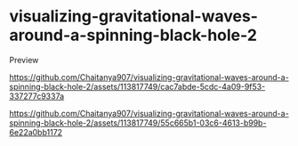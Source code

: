 # visualizing-gravitational-waves-around-a-spinning-black-hole-2

Preview 


https://github.com/Chaitanya907/visualizing-gravitational-waves-around-a-spinning-black-hole-2/assets/113817749/cac7abde-5cdc-4a09-9f53-337277c9337a


https://github.com/Chaitanya907/visualizing-gravitational-waves-around-a-spinning-black-hole-2/assets/113817749/55c665b1-03c6-4613-b99b-6e22a0bb1172

